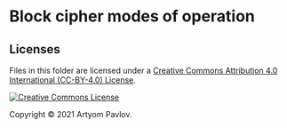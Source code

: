 # Block cipher modes of operation

## Licenses
Files in this folder are licensed under a [Creative Commons Attribution 4.0 International (CC-BY-4.0) License][CC-BY-4.0 License].

[![Creative Commons License](<https://i.creativecommons.org/l/by/4.0/88x31.png>)][CC-BY-4.0 License]

[CC-BY-4.0 License]: <https://creativecommons.org/licenses/by/4.0/> "CC-BY-4.0 License"

Copyright © 2021 Artyom Pavlov.
